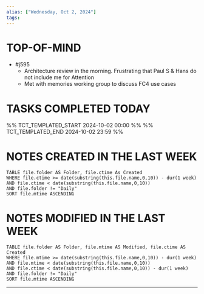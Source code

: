 ```yaml
---
alias: ["Wednesday, Oct 2, 2024"]
tags: 
---
```

# TOP-OF-MIND
- #j595 
	- Architecture review in the morning. Frustrating that Paul S & Hans do not include me for Attention
	- Met with memories working group to discuss FC4 use cases

# TASKS COMPLETED TODAY
%% TCT_TEMPLATED_START 2024-10-02 00:00 %%
%% TCT_TEMPLATED_END 2024-10-02 23:59 %%


# NOTES CREATED IN THE LAST WEEK
``` dataview
TABLE file.folder AS Folder, file.ctime As Created
WHERE file.ctime >= date(substring(this.file.name,0,10)) - dur(1 week) 
AND file.ctime < date(substring(this.file.name,0,10)) 
AND file.folder != "Daily"
SORT file.mtime ASCENDING
```

# NOTES MODIFIED IN THE LAST WEEK
``` dataview
TABLE file.folder AS Folder, file.mtime AS Modified, file.ctime AS Created
WHERE file.mtime >= date(substring(this.file.name,0,10)) - dur(1 week)
AND file.mtime < date(substring(this.file.name,0,10))
AND file.ctime < date(substring(this.file.name,0,10)) - dur(1 week)
AND file.folder != "Daily"
SORT file.mtime ASCENDING
```
---
